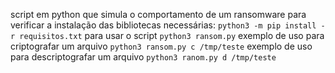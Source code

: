 script em python que simula o comportamento de um ransomware
para verificar a instalação das bibliotecas necessárias: ``` python3 -m pip install -r requisitos.txt ```
para usar o script ``` python3 ransom.py ```
exemplo de uso para criptografar um arquivo ``` python3 ransom.py c /tmp/teste ```
exemplo de uso para descriptografar um arquivo ``` python3 ranom.py d /tmp/teste ```
